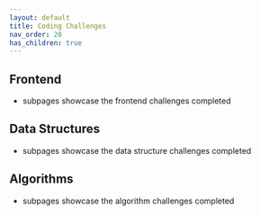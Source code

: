 ```yaml
---
layout: default
title: Coding Challenges
nav_order: 20
has_children: true
---
```

## Frontend
- subpages showcase the frontend challenges completed
## Data Structures
- subpages showcase the data structure challenges completed
## Algorithms
- subpages showcase the algorithm challenges completed
